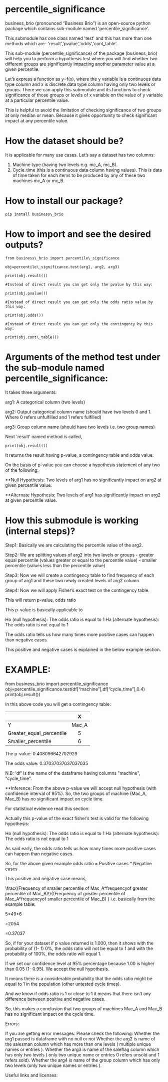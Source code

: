# percentile\_significance

business\_brio (pronounced “Business Brio”) is an open-source python package which contains sub-module named 'percentile\_significance'.

This submodule has one class named 'test' and this has more than one methods which are- 'result','pvalue','odds','cont\_table'.

This sub-module (percentile\_significance) of the package (business\_brio) will help you to perform a hypothesis test where you will find whether two different groups are significantly impacting another parameter value at a given percentile.

Let’s express a function as y=f(x), where the y variable is a continuous data type column and x is discrete data type column having only two levels or groups. There we can apply this submodule and its functions to check significance of those groups or levels of x variable on the value of y variable at a particular percentile value.

This is helpful to avoid the limitation of checking significance of two groups at only median or mean. Because it gives opportunity to check significant impact at any percentile value.

# How the dataset should be?

It is applicable for many use cases. Let’s say a dataset has two columns:

1. Machine type (having two levels  e.g. mc\_A, mc\_B).
1. Cycle\_time (this is a continuous data column having values). This is data of time taken for each items to be produced by any of these two machines mc\_A or mc\_B.

# How to install our package?

```
pip install business\_brio
```

# How to import and see the desired outputs?

```
from business\_brio import percentile\_significance

obj=percentile\_significance.test(arg1, arg2, arg3)

print(obj.result())

#Instead of direct result you can get only the pvalue by this way:

print(obj.pvalue())

#Instead of direct result you can get only the odds ratio value by this way:

print(obj.odds())

#Instead of direct result you can get only the contingency by this way:

print(obj.cont\_table())

```


# Arguments of the method test under the sub-module named percentile\_significance:

It takes three arguments:

arg1: A categorical column (two levels)

arg2: Output categorical column name (should have two levels 0 and 1. Where 0 refers unfulfilled and 1 refers fulfilled)

arg3: Group column name (should have two levels i.e. two group names)

Next 'result' named method is called,
```
print(obj.result())
```
It returns the result having p-value, a contingency table and odds value:


On the basis of p-value you can choose a hypothesis statement of any two of the following:

**Null Hypothesis: Two levels of arg1 has no significantly impact on arg2 at given percentile value.

**Alternate Hypothesis: Two levels of arg1 has significantly impact on arg2 at given percentile value.


# How this submodule is working (internal steps)?

Step1: Basically we are calculating the percentile value of the arg2.

Step2: We are splitting values of arg2 into two levels or groups
       \- greater equal percentile (values greater or equal to the percentile value) 
       \- smaller percentile (values less than the percentile value) 

Step3: Now we will create a contingency table to find frequency of each group of arg1 and these two newly created levels of arg2 column.

Step4: Now we will apply Fisher’s exact test on the contingency table.

This will return p-value, odds ratio

This p-value is basically applicable to 

Ho (null hypothesis): The odds ratio is equal to 1
Ha (alternate hypothesis): The odds ratio is not equal to 1

The odds ratio tells us how many times more positive cases can happen than negative cases.

This positive and negative cases is explained in the below example section.



# EXAMPLE:

from business\_brio import percentile\_significance
obj=percentile\_significance.test(df[“machine”],df[“cycle\_time”],0.4)
print(obj.result())


In this above code you will get a contingency table:

||X|
| :- | :-: |
|Y|Mac\_A|Mac\_B|
|Greater\_equal\_percentile|5|9|
|Smaller\_percentile|6|4|

The p-value: 0.408096642702929

The odds value: 0.37037037037037035

N.B: 'df' is the name of the dataframe having columns "machine", "cycle\_time".

**Inference:
From the above p-value we will accept null hypothesis (with confidence interval of 95%).
So, the two groups of machine (Mac\_A, Mac\_B) has no significant impact on cycle time.


For statistical evidence read this section:

Actually this p-value of the exact fisher’s test is valid for the following hypothesis:

Ho (null hypothesis): The odds ratio is equal to 1
Ha (alternate hypothesis): The odds ratio is not equal to 1

As said early, the odds ratio tells us how many times more positive cases can happen than negative cases. 

So, for the above given example odds ratio = Positive cases * Negative cases

This positive and negative case means,

\frac{(Frequency of smaller percentile of Mac\_A\*frequencyof greater percentile of Mac\_B)!}{(Frequency of greater percentile of Mac\_A\*frequencyof smaller percentile of Mac\_B)
}
i.e. basically from the example table:

5\*49\*6

=2054

=0.37037


So, if for your dataset if p value returned is 1.000, then it shows with the probability of (1- 1) 0%, the odds ratio will not be equal to 1 and with the probability of 100%, the odds ratio will equal 1. 

If we set our confidence level at 95% percentage because 1.00 is higher than 0.05 (1- 0.95). We accept the null hypothesis. 

It means there is a considerable probability that the odds ratio might be equal to 1 in the population (other untested cycle times). 

And we know if odds ratio is 1 or close to 1 it means that there isn’t any difference between positive and negative cases.

So, this makes a conclusion that two groups of machines Mac\_A and Mac\_B has no significant impact on the cycle time. 

Errors:

If you are getting error messages. Please check the following: Whether the arg1 passed is dataframe with no null or not Whether the arg2 is name of the salesman column which has more than one levels ( multiple unique names or entries ). Whether the arg3 is name of the saleflag column which has only two levels ( only two unique name or entries 0 refers unsold and 1 refers sold). Whether the arg4 is name of the group column which has only two levels (only two unique names or entries ).

Useful links and licenses:
